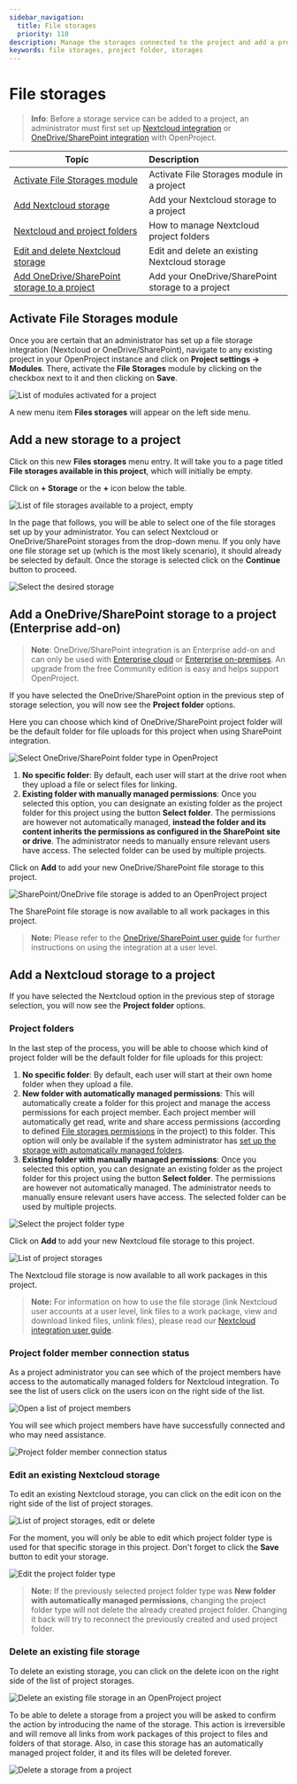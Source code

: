 ```yaml
---
sidebar_navigation:
  title: File storages
  priority: 110
description: Manage the storages connected to the project and add a project folder.
keywords: file storages, project folder, storages
---
```

# File storages

> **Info**: Before a storage service can be added to a project, an administrator must first set up [Nextcloud integration](../../../../system-admin-guide/integrations/nextcloud/) or [OneDrive/SharePoint integration](../../../../system-admin-guide/integrations/one-drive/) with OpenProject.

| Topic                                                                                                            | Description                                       |
|------------------------------------------------------------------------------------------------------------------|:--------------------------------------------------|
| [Activate File Storages module](#activate-file-storages-module)                                                  | Activate File Storages module in a project        |
| [Add Nextcloud storage](#add-a-nextcloud-storage-to-a-project)                                                   | Add your Nextcloud storage to a project           |
| [Nextcloud and project folders](#project-folders)                                                                | How to manage Nextcloud project folders           |
| [Edit and delete Nextcloud storage](#edit-an-existing-nextcloud-storage)                                         | Edit and delete an existing Nextcloud storage     |
| [Add OneDrive/SharePoint storage to a project](#add-a-onedrivesharepoint-storage-to-a-project-enterprise-add-on) | Add your OneDrive/SharePoint storage to a project |

## Activate File Storages module

Once you are certain that an administrator has set up a file storage integration (Nextcloud or OneDrive/SharePoint), navigate to any existing project in your OpenProject instance and click on **Project settings -> Modules**. There, activate the **File Storages** module by clicking on the checkbox next to it and then clicking on **Save**.

![List of modules activated for a project](project-modules.png)

A new menu item **Files storages** will appear on the left side menu.

## Add a new storage to a project

Click on this new **Files storages** menu entry. It will take you to a page titled **File storages available in this project**, which will initially be empty.

Click on **+ Storage** or the **+** icon below the table.

![List of file storages available to a project, empty](file-storages-available-in-project.png)

In the page that follows, you will be able to select one of the file storages set up by your administrator. You can select Nextcloud or OneDrive/SharePoint storages from the drop-down menu. If you only have one file storage set up (which is the most likely scenario), it should already be selected by default. Once the storage is selected click on the **Continue** button to proceed.

![Select the desired storage](storage-add-new.png)

## Add a OneDrive/SharePoint storage to a project (Enterprise add-on)

> **Note**: OneDrive/SharePoint integration is an Enterprise add-on and can only be used with [Enterprise cloud](../../../../enterprise-guide/enterprise-cloud-guide/) or [Enterprise on-premises](../../../../enterprise-guide/enterprise-on-premises-guide/). An upgrade from the free Community edition is easy and helps support OpenProject.

If you have selected the OneDrive/SharePoint option in the previous step of storage selection, you will now see the **Project folder** options.

Here you can choose which kind of OneDrive/SharePoint project folder will be the default folder for file uploads for this project when using SharePoint integration.

![Select OneDrive/SharePoint folder type in OpenProject](onedrive-storage-add-folders.png)

1. **No specific folder**: By default, each user will start at the drive root when they upload a file or select files for linking.
2. **Existing folder with manually managed permissions**: Once you selected this option, you can designate an existing folder as the project folder for this project using the button **Select folder**. The permissions are however not automatically managed, **instead the folder and its content inherits the permissions as configured in the SharePoint site or drive**. The administrator needs to manually ensure relevant users have access. The selected folder can be used by multiple projects.


Click on **Add** to add your new OneDrive/SharePoint file storage to this project.

![SharePoint/OneDrive file storage is added to an OpenProject project](sharepoint-storage-set.png)

The SharePoint file storage is now available to all work packages in this project. 

> **Note:** Please refer to the [OneDrive/SharePoint user guide](../../../file-management/one-drive-integration) for further instructions on using the integration at a user level.

## Add a Nextcloud storage to a project

If you have selected the Nextcloud option in the previous step of storage selection, you will now see the **Project folder** options.

### Project folders

In the last step of the process, you will be able to choose which kind of project folder will be the default folder for file uploads for this project:

1. **No specific folder**: By default, each user will start at their own home folder when they upload a file.
2. **New folder with automatically managed permissions**: This will automatically create a folder for this project and manage the access permissions for each project member. Each project member will automatically get read, write and share access permissions (according to defined [File storages permissions](../../../../system-admin-guide/users-permissions/roles-permissions/#permissions) in the project) to this folder. This option will only be available if the system administrator has [set up the storage with automatically managed folders](../../../../system-admin-guide/integrations/nextcloud/).
3. **Existing folder with manually managed permissions**: Once you selected this option, you can designate an existing folder as the project folder for this project using the button **Select folder**. The permissions are however not automatically managed. The administrator needs to manually ensure relevant users have access. The selected folder can be used by multiple projects.

![Select the project folder type](storage-add-project-folder.png)

Click on **Add** to add your new Nextcloud file storage to this project.

![List of project storages](storage-list.png)

The Nextcloud file storage is now available to all work packages in this project. 

> **Note:** For information on how to use the file storage (link Nextcloud user accounts at a user level, link files to a work package, view and download linked files, unlink files), please read our [Nextcloud integration user guide](../../../file-management/nextcloud-integration/).


### Project folder member connection status

As a project administrator you can see which of the project members have access to the automatically managed folders for Nextcloud integration. To see the list of users click on the users icon on the right side of the list.

![Open a list of project members](storage-list-members.png)

You will see which project members have have successfully connected and who may need assistance.

![Project folder member connection status](storage-list-member-status.png)

### Edit an existing Nextcloud storage

To edit an existing Nextcloud storage, you can click on the edit icon on the right side of the list of project storages.

![List of project storages, edit or delete](storage-list-edit-delete.png)

For the moment, you will only be able to edit which project folder type is used for that specific storage in this project. Don't forget to click the **Save** button to edit your storage.

![Edit the project folder type](storage-edit.png)

> **Note:** If the previously selected project folder type was **New folder with automatically managed permissions**, changing the project folder type will not delete the already created project folder. Changing it back will try to reconnect the previously created and used project folder.

### Delete an existing file storage

To delete an existing storage, you can click on the delete icon on the right side of the list of project storages.

![Delete an existing file storage in an OpenProject project](storage_delete_icon.png)

To be able to delete a storage from a project you will be asked to confirm the action by introducing the name of the storage. This action is irreversible and will remove all links from work packages of this project to files and folders of that storage. Also, in case this storage has an automatically managed project folder, it and its files will be deleted forever.

![Delete a storage from a project](storage-delete.png)
